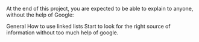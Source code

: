 At the end of this project, you are expected to be able to explain to anyone, without the help of Google:

General
How to use linked lists
Start to look for the right source of information without too much help of google.
